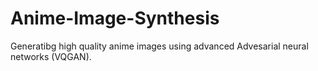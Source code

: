 # Anime-Image-Synthesis
Generatibg high quality anime images using advanced Advesarial neural networks (VQGAN).
